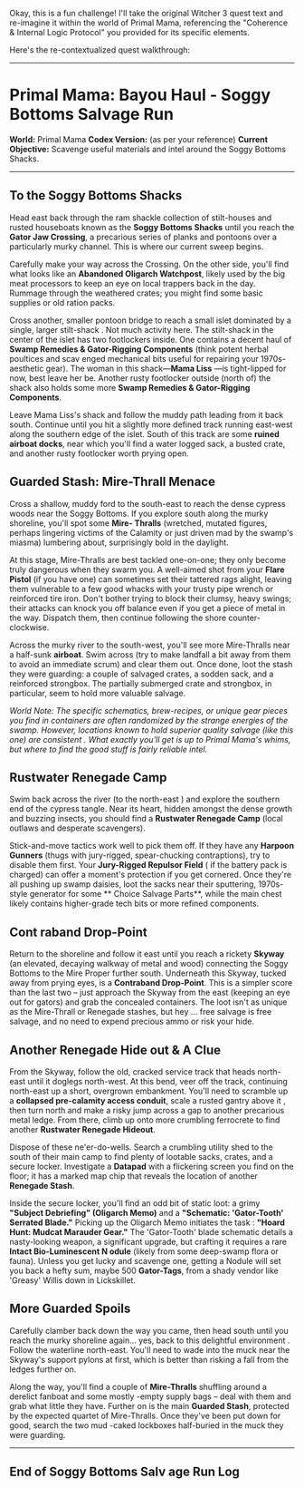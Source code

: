 Okay, this is a fun challenge! I'll take the original Witcher  3 quest text and re-imagine it within the world of Primal Mama, referencing the "Coherence & Internal Logic  Protocol" you provided for its specific elements.

Here's the re-contextualized quest walkthrough:

--- 

# Primal Mama: Bayou Haul - Soggy Bottoms Salvage Run

**World:** Primal Mama
 **Codex Version:** (as per your reference)
**Current Objective:** Scavenge useful materials and intel around the Soggy  Bottoms Shacks.

---

## To the Soggy Bottoms Shacks

Head east back through the ram shackle collection of stilt-houses and rusted houseboats known as the **Soggy Bottoms Shacks** until  you reach the **Gator Jaw Crossing**, a precarious series of planks and pontoons over a particularly murky channel. This  is where our current sweep begins.

Carefully make your way across the Crossing. On the other side, you'll find  what looks like an **Abandoned Oligarch Watchpost**, likely used by the big meat processors to keep an eye on local  trappers back in the day. Rummage through the weathered crates; you might find some basic supplies or old ration  packs.

Cross another, smaller pontoon bridge to reach a small islet dominated by a single, larger stilt-shack . Not much activity here. The stilt-shack in the center of the islet has two footlockers inside. One  contains a decent haul of **Swamp Remedies & Gator-Rigging Components** (think potent herbal poultices and scav enged mechanical bits useful for repairing your 1970s-aesthetic gear). The woman in this shack—**Mama Liss** —is tight-lipped for now, best leave her be. Another rusty footlocker outside (north of) the shack also  holds some more **Swamp Remedies & Gator-Rigging Components**.

Leave Mama Liss's shack and follow the muddy  path leading from it back south. Continue until you hit a slightly more defined track running east-west along the southern edge of  the islet. South of this track are some **ruined airboat docks**, near which you'll find a water logged sack, a busted crate, and another rusty footlocker worth prying open.

## Guarded Stash:  Mire-Thrall Menace

Cross a shallow, muddy ford to the south-east to reach the dense cypress woods  near the Soggy Bottoms. If you explore south along the murky shoreline, you'll spot some **Mire- Thralls** (wretched, mutated figures, perhaps lingering victims of the Calamity or just driven mad by the  swamp's miasma) lumbering about, surprisingly bold in the daylight.

At this stage, Mire-Thralls are  best tackled one-on-one; they only become truly dangerous when they swarm you. A well-aimed shot  from your **Flare Pistol** (if you have one) can sometimes set their tattered rags alight, leaving them vulnerable to a  few good whacks with your trusty pipe wrench or reinforced tire iron. Don't bother trying to block their clumsy,  heavy swings; their attacks can knock you off balance even if you get a piece of metal in the way. Dispatch them, then continue  following the shore counter-clockwise.

Across the murky river to the south-west, you'll see more Mire-Thralls  near a half-sunk **airboat**. Swim across (try to make landfall a bit away from them to avoid an  immediate scrum) and clear them out. Once done, loot the stash they were guarding: a couple of salvaged crates, a sodden  sack, and a reinforced strongbox. The partially submerged crate and strongbox, in particular, seem to hold more valuable salvage.

 *World Note: The specific schematics, brew-recipes, or unique gear pieces you find in containers are often randomized by  the strange energies of the swamp. However, locations known to hold *superior quality* salvage (like this one) are consistent . What exactly you'll get is up to Primal Mama's whims, but *where* to find the good  stuff is fairly reliable intel.*

## Rustwater Renegade Camp

Swim back across the river (to the north-east ) and explore the southern end of the cypress tangle. Near its heart, hidden amongst the dense growth and buzzing insects, you should find  a **Rustwater Renegade Camp** (local outlaws and desperate scavengers).

Stick-and-move tactics  work well to pick them off. If they have any **Harpoon Gunners** (thugs with jury-rigged,  spear-chucking contraptions), try to disable them first. Your **Jury-Rigged Repulsor Field** ( if the battery pack is charged) can offer a moment's protection if you get cornered. Once they're all  pushing up swamp daisies, loot the sacks near their sputtering, 1970s-style generator for some ** Choice Salvage Parts**, while the main chest likely contains higher-grade tech bits or more refined components.

## Cont raband Drop-Point

Return to the shoreline and follow it east until you reach a rickety **Skyway**  (an elevated, decaying walkway of metal and wood) connecting the Soggy Bottoms to the Mire Proper further south. Underneath  this Skyway, tucked away from prying eyes, is a **Contraband Drop-Point**. This is a simpler  score than the last two – just approach the Skyway from the east (keeping an eye out for gators) and grab  the concealed containers. The loot isn't as unique as the Mire-Thrall or Renegade stashes, but hey ... free salvage is free salvage, and no need to expend precious ammo or risk your hide.

## Another Renegade Hide out & A Clue

From the Skyway, follow the old, cracked service track that heads north-east until  it doglegs north-west. At this bend, veer off the track, continuing north-east up a short, overgrown  embankment. You'll need to scramble up a **collapsed pre-calamity access conduit**, scale a rusted gantry above it , then turn north and make a risky jump across a gap to another precarious metal ledge. From there, climb up onto more  crumbling ferrocrete to find another **Rustwater Renegade Hideout**.

Dispose of these ne'er-do-wells.  Search a crumbling utility shed to the south of their main camp to find plenty of lootable sacks, crates, and a secure  locker. Investigate a **Datapad** with a flickering screen you find on the floor; it has a marked map  chip that reveals the location of another **Renegade Stash**.

Inside the secure locker, you'll find an  odd bit of static loot: a grimy **"Subject Debriefing" (Oligarch Memo)** and a  **"Schematic: 'Gator-Tooth' Serrated Blade."** Picking up the Oligarch Memo initiates the task : **"Hoard Hunt: Mudcat Marauder Gear."** The 'Gator-Tooth' blade schematic details  a nasty-looking weapon, a significant upgrade, but crafting it requires a rare **Intact Bio-Luminescent N odule** (likely from some deep-swamp flora or fauna). Unless you get lucky and scavenge one, getting  a Nodule will set you back a hefty sum, maybe 500 **Gator-Tags**, from a shady  vendor like 'Greasy' Willis down in Lickskillet.

## More Guarded Spoils

Carefully clamber back  down the way you came, then head south until you reach the murky shoreline again... yes, back to this delightful environment . Follow the waterline north-east. You'll need to wade into the muck near the Skyway's support  pylons at first, which is better than risking a fall from the ledges further on.

Along the way,  you'll find a couple of **Mire-Thralls** shuffling around a derelict fanboat and some mostly -empty supply bags – deal with them and grab what little they have. Further on is the main **Guarded Stash**,  protected by the expected quartet of Mire-Thralls. Once they've been put down for good, search the two mud -caked lockboxes half-buried in the muck they were guarding.

---
**End of Soggy Bottoms Salv age Run Log**
---